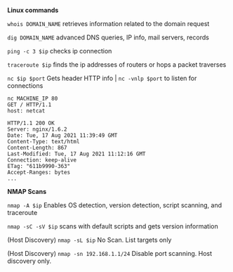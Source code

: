 **Linux commands**

`whois DOMAIN_NAME` retrieves information related to the domain request

`dig DOMAIN_NAME` advanced DNS queries, IP info, mail servers, records

`ping -c 3 $ip` checks ip connection

`traceroute $ip` finds the ip addresses of routers or hops a packet traverses

`nc $ip $port` Gets header HTTP info | `nc -vnlp $port` to listen for connections
```console
nc MACHINE_IP 80
GET / HTTP/1.1
host: netcat

HTTP/1.1 200 OK
Server: nginx/1.6.2
Date: Tue, 17 Aug 2021 11:39:49 GMT
Content-Type: text/html
Content-Length: 867
Last-Modified: Tue, 17 Aug 2021 11:12:16 GMT
Connection: keep-alive
ETag: "611b9990-363"
Accept-Ranges: bytes
...
```

**NMAP Scans**

`nmap -A $ip` Enables OS detection, version detection, script scanning, and traceroute

`nmap -sC -sV $ip` scans with default scripts and gets version information

(Host Discovery) `nmap -sL $ip` No Scan. List targets only

(Host Discovery) `nmap -sn 192.168.1.1/24`	Disable port scanning. Host discovery only.

